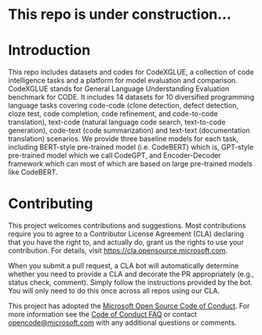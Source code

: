 # This repo is under construction...



# Introduction
This repo includes datasets and codes for CodeXGLUE, a collection of code intelligence tasks and a platform for model evaluation and comparison. 
CodeXGLUE stands for General Language Understanding Evaluation benchmark for CODE.
It includes 14 datasets for 10  diversified programming language tasks covering code-code (clone detection, defect detection, cloze test, code completion, code refinement, and code-to-code translation), text-code (natural language code search, text-to-code generation), code-text (code summarization) and text-text (documentation translation) scenarios.
We provide three baseline models for each task, including BERT-style pre-trained model (i.e. CodeBERT) which is, GPT-style pre-trained model which we call CodeGPT, and Encoder-Decoder framework which can most of which are based on large pre-trained models like CodeBERT.






# Contributing

This project welcomes contributions and suggestions.  Most contributions require you to agree to a
Contributor License Agreement (CLA) declaring that you have the right to, and actually do, grant us
the rights to use your contribution. For details, visit https://cla.opensource.microsoft.com.

When you submit a pull request, a CLA bot will automatically determine whether you need to provide
a CLA and decorate the PR appropriately (e.g., status check, comment). Simply follow the instructions
provided by the bot. You will only need to do this once across all repos using our CLA.

This project has adopted the [Microsoft Open Source Code of Conduct](https://opensource.microsoft.com/codeofconduct/).
For more information see the [Code of Conduct FAQ](https://opensource.microsoft.com/codeofconduct/faq/) or
contact [opencode@microsoft.com](mailto:opencode@microsoft.com) with any additional questions or comments.
